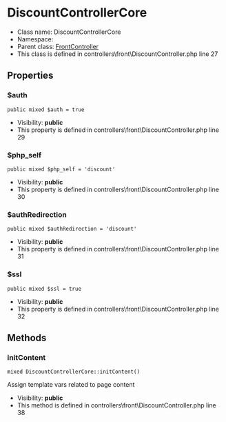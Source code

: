 DiscountControllerCore
===============






* Class name: DiscountControllerCore
* Namespace: 
* Parent class: [FrontController](FrontControllerCore)
* This class is defined in controllers\front\DiscountController.php line 27





Properties
----------


### $auth

    public mixed $auth = true





* Visibility: **public**
* This property is defined in controllers\front\DiscountController.php line 29


### $php_self

    public mixed $php_self = 'discount'





* Visibility: **public**
* This property is defined in controllers\front\DiscountController.php line 30


### $authRedirection

    public mixed $authRedirection = 'discount'





* Visibility: **public**
* This property is defined in controllers\front\DiscountController.php line 31


### $ssl

    public mixed $ssl = true





* Visibility: **public**
* This property is defined in controllers\front\DiscountController.php line 32


Methods
-------


### initContent

    mixed DiscountControllerCore::initContent()

Assign template vars related to page content



* Visibility: **public**
* This method is defined in controllers\front\DiscountController.php line 38



